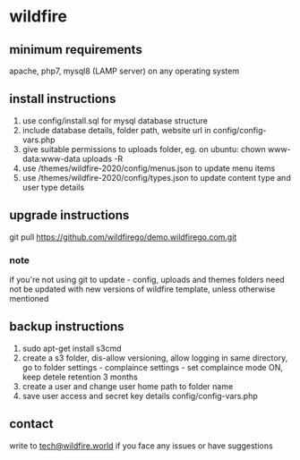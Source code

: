 # wildfire

## minimum requirements
apache, php7, mysql8 (LAMP server) on any operating system

## install instructions
1. use config/install.sql for mysql database structure
2. include database details, folder path, website url in config/config-vars.php
3. give suitable permissions to uploads folder, eg. on ubuntu: chown www-data:www-data uploads -R
4. use /themes/wildfire-2020/config/menus.json to update menu items
5. use /themes/wildfire-2020/config/types.json to update content type and user type details

## upgrade instructions
git pull https://github.com/wildfirego/demo.wildfirego.com.git

### note
if you're not using git to update - config, uploads and themes folders need not be updated with new versions of wildfire template, unless otherwise mentioned

## backup instructions
1. sudo apt-get install s3cmd
2. create a s3 folder, dis-allow versioning, allow logging in same directory, go to folder settings - complaince settings - set complaince mode ON, keep detele retention 3 months
3. create a user and change user home path to folder name
4. save user access and secret key details config/config-vars.php

## contact
write to tech@wildfire.world if you face any issues or have suggestions 
